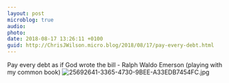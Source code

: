 ```yaml
---
layout: post
microblog: true
audio: 
photo: 
date: 2018-08-17 13:26:11 +0100
guid: http://ChrisJWilson.micro.blog/2018/08/17/pay-every-debt.html
---
```

Pay every debt as if God wrote the bill - Ralph Waldo Emerson (playing with my common book) 
![25692641-3365-4730-9BEE-A33EDB7454FC.jpg](http://chrisjwilson.me/uploads/2018/4f2175887b.jpg)
